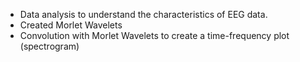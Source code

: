 - Data analysis to understand the characteristics of EEG data.
- Created Morlet Wavelets
- Convolution with Morlet Wavelets to create a time-frequency plot (spectrogram)
